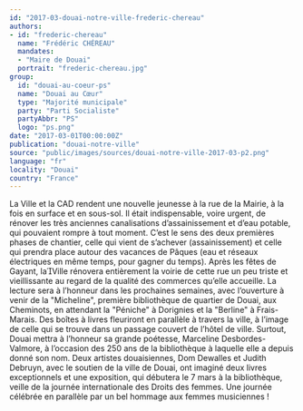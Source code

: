 ```yaml
---
id: "2017-03-douai-notre-ville-frederic-chereau"
authors:
- id: "frederic-chereau"
  name: "Frédéric CHÉREAU"
  mandates: 
  - "Maire de Douai"
  portrait: "frederic-chereau.jpg"
group:
  id: "douai-au-coeur-ps"
  name: "Douai au Cœur"
  type: "Majorité municipale"
  party: "Parti Socialiste"
  partyAbbr: "PS"
  logo: "ps.png"
date: "2017-03-01T00:00:00Z"
publication: "douai-notre-ville"
source: "public/images/sources/douai-notre-ville-2017-03-p2.png"
language: "fr"
locality: "Douai"
country: "France"
---
```


La Ville et la CAD rendent une nouvelle jeunesse à la rue de la Mairie, à la fois en surface et en sous-sol. Il était indispensable, voire urgent, de rénover les très anciennes canalisations d’assainissement et d’eau potable, qui pouvaient rompre à tout moment. C’est le sens des deux premières phases de chantier, celle qui vient de s’achever (assainissement) et celle qui prendra place autour des vacances de Pâques (eau et réseaux électriques en même temps, pour gagner du temps). Après les fêtes de Gayant, laVille rénovera entièrement la voirie de cette rue un peu triste et vieillissante au regard de la qualité des commerces qu’elle accueille.
La lecture sera à l’honneur dans les prochaines semaines, avec l’ouverture à venir de la "Micheline", première bibliothèque de quartier de Douai, aux Cheminots, en attendant la "Péniche" à Dorignies et la "Berline" à Frais-Marais. Des boîtes à livres fleuriront en parallèle à travers la ville, à l’image de celle qui se trouve dans un passage couvert de l’hôtel de ville.
Surtout, Douai mettra à l’honneur sa grande poétesse, Marceline Desbordes-Valmore, à l’occasion des 250 ans de la bibliothèque à laquelle elle a depuis donné son nom. Deux artistes douaisiennes, Dom Dewalles et Judith Debruyn, avec le soutien de la ville de Douai, ont imaginé deux livres exceptionnels et une exposition, qui débutera le 7 mars à la bibliothèque, veille de la journée internationale des Droits des femmes. Une journée célébrée en parallèle par un bel hommage aux femmes musiciennes !
